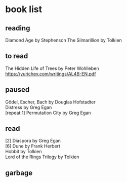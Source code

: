 # book list

## reading
Diamond Age by Stephenson
The Silmarillion by Tolkien  

## to read
The Hidden Life of Trees by Peter Wohlleben  
https://yurichev.com/writings/AL4B-EN.pdf  

## paused
Gödel, Escher, Bach by Douglas Hofstadter  
Distress by Greg Egan  
[repeat:1] Permutation City by Greg Egan  

## read
[2] Diaspora by Greg Egan  
[6] Dune by Frank Herbert  
Hobbit by Tolkien  
Lord of the Rings Trilogy by Tolkien  

## garbage
